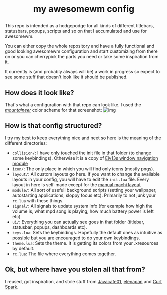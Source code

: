 # <p align="center"> my awesomewm config </p>

This repo is intended as a hodgepodge for all kinds of different titlebars, statusbars, popups, scripts and so on that I accumulated and use for awesomewm.

You can either copy the whole repository and have a fully functional and good looking awesomewm configuration and start customizing from there on or you can cherrypick the parts you need or take some inspiration from it.

It currently is (and probably always will be) a work in progress so expect to see some stuff that doesn't look like it should be published.

## How does it look like?

That's what a configuration with that repo can look like. I used the [*mountaineer*](https://github.com/co1ncidence/mountaineer.vim) color scheme for that screenshot:
<img src="https://media.discordapp.net/attachments/635625917623828520/761627296636600360/preview.png" alt="img">

## How is that config structured?

I try my best to keep everything nice and neet so here is the meaning of the different directories:
- `collision/`: I have only touched the init file in that folder (to change some keybindings). Otherwise it is a copy of [Elv13s window navigation module](https://github.com/Elv13/collision)
- `icon/`: The only place in which you will find only icons (mostly pngs).
- `layout/`: All custom layouts go here. If you want to change the available layouts in your config, you will have to edit the `init.lua` file. Every layout in here is self-made except for the [manual machi layout](https://github.com/xinhaoyuan/layout-machi)
- `module/`: All sort of usefull background scripts (setting your wallpaper, autostarting applications, sloppy focus etc). Primarily to not junk your `rc.lua` with these things.
- `signal/`:  All signals to update system info (for example how high the volume is, what mpd song is playing, how much battery power is left etc)
- `ui/`: Everything you can actually see goes in that folder (titlebar, statusbar, popups, dashboards etc).
- `keys.lua`: Sets the keybindings. Hopefully the default ones as intuitive as possible but you are encouraged to do your own keybindings.
- `theme.lua`: Sets the theme. It is getting its colors from your .xresources by default.
- `rc.lua`: The file where everything comes together.

## Ok, but where have you stolen all that from?

I reused, got inspiration, and stole stuff from [Javacafe01](https://github.com/JavaCafe01/dotfiles/tree/master/.config/awesome), [elenapan](https://github.com/elenapan/dotfiles) and [Curt Spark](https://gitlab.com/bloxiebird/linux-awesomewm-modular-starter-kit/-/tree/master/.config/awesome).

